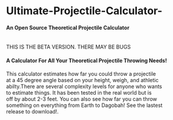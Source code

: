 # Ultimate-Projectile-Calculator-
<h4>An Open Source Theoretical Projectile Calculator</h4></br>
THIS IS THE BETA VERSION. THERE MAY BE BUGS</br>

<h4>A Calculator For All Your Theoretical Projectile Throwing Needs!</h4>
This calculator estimates how far you could throw a projectile</br>
at a 45 degree angle based on your height, weigh, and athletic</br>
abilty.There are several complexity levels for anyone who wants</br>
to estimate things. It has been tested in the real world but is</br>
off by about 2-3 feet. You can also see how far you can throw</br>
something on everything from Earth to Dagobah! See the lastest</br>
release to download!.

